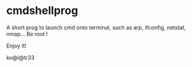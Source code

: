 # cmdshellprog
A short prog to launch cmd onto terminal, such as arp, ifconfig, netstat, nmap...
Be root !

Enjoy it!

ko@l@tr33

